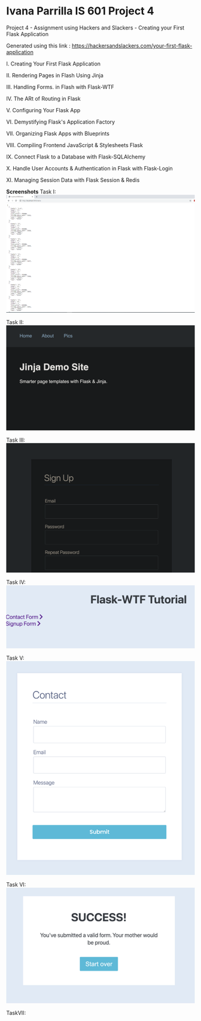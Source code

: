 # Ivana Parrilla IS 601 Project 4
Project 4 - Assignment using Hackers and Slackers - Creating your First Flask Application

Generated using this link : https://hackersandslackers.com/your-first-flask-application

I. Creating Your First Flask Application

II. Rendering Pages in Flash Using Jinja

III. Handling Forms. in Flash with Flask-WTF

IV. The ARt of Routing in Flask

V. Configuring Your Flask App

VI. Demystifying Flask's Application Factory

VII. Organizing Flask Apps with Blueprints

VIII. Compiling Frontend JavaScript & Stylesheets Flask

IX. Connect Flask to a Database with Flask-SQLAlchemy

X. Handle User Accounts & Authentication in Flask with Flask-Login

XI. Managing Session Data with Flask Session & Redis

**Screenshots**
Task I: 
![image1](/screenshots/Task%201%20Local%20Host%20Table%20Screenshot.PNG)

Task II:
![image](/screenshots/TaskIIJijnaDemoSite.png)

Task III:
![image](/screenshots/TaskIIILoginPage.png)

Task IV:
![image](screenshots/TaskIIITutorial.png)

Task V:
![image](screenshots/TaskVLogin.png)

Task VI:
![image](screenshots/TaskVISuccess.png)

TaskVII:


